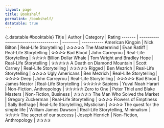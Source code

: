 ```yaml
---
layout: page
title: Bookshelf
permalink: /bookshelf/
datatable: true
---
```





{:.datatable #booktable}
Title    | Author                           | Category | Rating
------- | ------------------------------------- | -------- | -----------
American Kingpin  | Nick Bilton           | Real-Life Storytelling    | ✰✰✰✰✰
The Mastermind  | Evan Ratliff         | Real-Life Storytelling    | ✰✰✰✰
Bad Blood  | John Carreyrou           | Real-Life Storytelling    | ✰✰✰✰
Billion Dollar Whale  | Tom Wright and Bradley Hope           | Real-Life Storytelling    | ✰✰✰✰✰
A Death on Diamond Mountain  | Scott Carney           | Real-Life Storytelling    | ✰✰✰✰✰
Rigged   | Ben Mezrich          | Real-Life Storytelling    | ✰✰✰✰
Ugly Americans  | Ben Mezrich           | Real-Life Storytelling    | ✰✰✰✰
Deep   | John Carreyrou           | Real-Life Storytelling    | ✰✰✰✰✰
Bad Blood  | James Nestor           | Real-Life Storytelling    | ✰✰✰✰✰
Sapiens  | Yuval Noah Harari           | Non-Fiction, Anthropology    | ✰✰✰✰✰
Zero to One  | Peter Thiel and Blake Masters           | Non-Fiction, Business    | ✰✰✰✰✰
The Man Who Solved the Market  | Gregory Zuckerman           | Real-Life Storytelling    | ✰✰✰✰
Flowers of Emptiness  |  Sally Belfrage           | Real-Life Storytelling, Mysticism    | ✰✰✰✰
The quest for the simple life   |  William James Dawson           | Real-Life Storytelling, Minimalism    | ✰✰✰✰
The secret of our success    |  Joseph Henrich        | Non-Fiction, Anthropology    | ✰✰✰✰




<script>
	$(document).ready( function () {
    $('#booktable').DataTable();
    $('#essaytable').DataTable();
} );
</script>




